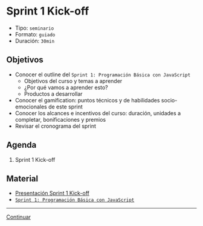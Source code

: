 # Sprint 1 Kick-off
- Tipo: `seminario`
- Formato: `guiado`
- Duración: `30min`

## Objetivos

* Conocer el outline del `Sprint 1: Programación Básica con JavaScript` 	
	- Objetivos del curso y temas a aprender
	- ¿Por qué vamos a aprender esto?
	- Productos a desarrollar
* Conocer el gamification: puntos técnicos y de habilidades socio-emocionales
de este sprint
* Conocer los alcances e incentivos del curso: duración, unidades a completar,
bonificaciones y premios
* Revisar el cronograma del sprint

## Agenda

1. Sprint 1 Kick-off

## Material
 * [Presentación Sprint 1 Kick-off](https://docs.google.com/presentation/d/1623UM9tYNGVNYN_62jwgdIkP07okvI5Rb9hyZX8yXvc/edit#slide=id.g1b73c42c66_0_112)
 * [`Sprint 1: Programación Básica con JavaScript`](#)

***

[Continuar](../01-basic-programming/00-opening.md)
